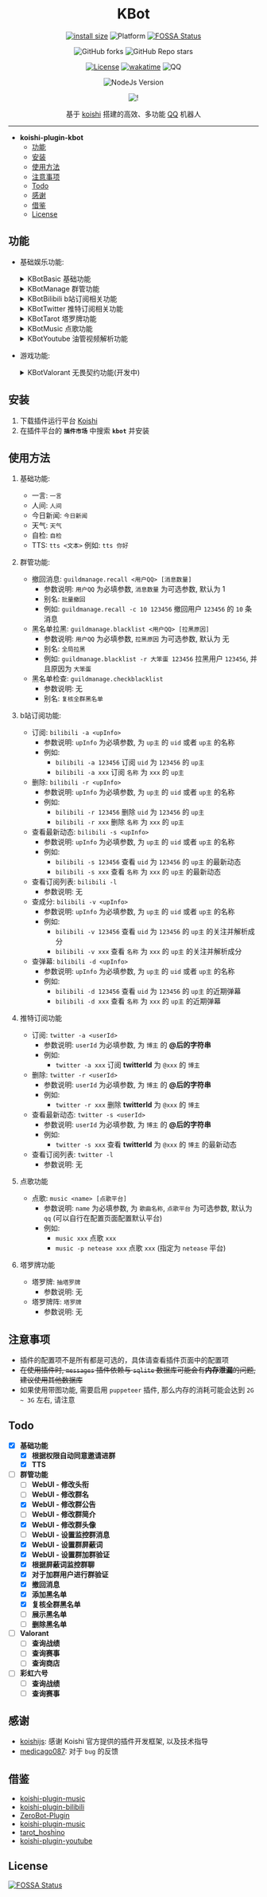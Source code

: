 <div align="center">

# KBot

[![install size](https://packagephobia.com/badge?p=koishi-plugin-kbot)](https://packagephobia.com/result?p=koishi-plugin-kbot)
![Platform](https://img.shields.io/badge/platform-Koishi-blueviolet)
[![FOSSA Status](https://app.fossa.com/api/projects/git%2Bgithub.com%2FKabuda-czh%2Fkoishi-plugin-kbot.svg?type=shield)](https://app.fossa.com/projects/git%2Bgithub.com%2FKabuda-czh%2Fkoishi-plugin-kbot?ref=badge_shield)

![GitHub forks](https://img.shields.io/github/forks/Kabuda-czh/koishi-plugin-kbot?style=social)
![GitHub Repo stars](https://img.shields.io/github/stars/Kabuda-czh/koishi-plugin-kbot?style=social)

[![License](https://img.shields.io/github/license/Kabuda-czh/koishi-plugin-kbot)](https://github.com/Kabuda-czh/koishi-plugin-kbot/blob/master/LICENSE)
[![wakatime](https://wakatime.com/badge/user/e6e4d351-af56-4ce7-8c0a-0b372c53962d/project/5df1a406-9c51-43c0-9a9f-28ac2cb16d2f.svg)](https://wakatime.com/badge/user/e6e4d351-af56-4ce7-8c0a-0b372c53962d/project/5df1a406-9c51-43c0-9a9f-28ac2cb16d2f)
![QQ](https://img.shields.io/badge/Tencent_QQ-634469564-ff69b4)

![NodeJs Version](https://img.shields.io/badge/NodeJs-18-blue)

![!](https://count.getloli.com/get/@koishi-plugin-kbot?theme=rule34)

基于 [koishi](../../../../koishijs/koishi) 搭建的高效、多功能 [QQ](../../../../Mrs4s/go-cqhttp) 机器人

</div>

---

- **koishi-plugin-kbot**
  - [功能](#功能)
  - [安装](#安装)
  - [使用方法](#使用方法)
  - [注意事项](#注意事项)
  - [Todo](#todo)
  - [感谢](#感谢)
  - [借鉴](#借鉴)
  - [License](#license)

## 功能

- 基础娱乐功能:
  <details>

    <summary>KBotBasic 基础功能</summary>

    **一言**: 随机一言

    **人间**: 随机发送散文集《我在人间凑数的日子》句子

    **今日新闻**: 获取60秒看世界新闻 (来源于: [ALAPI](https://www.alapi.cn/))

    **天气**: 查询国内天气 (来源于: [ALAPI](https://www.alapi.cn/))

    **自检**: 通过图的形式发送机器人的运行状态

    **TTS**: 语音合成 (来源于: [text-to-speech](https://www.text-to-speech.cn/))
  </details>

  <details>

    <summary>KBotManage 群管功能</summary>

    **WebUI**: 通过网页的形式管理机器人, 可以禁言/解禁, 踢出群聊, 发送消息等

    **撤回消息**: 批量撤回用户消息, 但需要机器人权限

    **黑名单**: 全局黑名单, 添加全局黑名单且可以全局检查机器人所在的所有群并踢出黑名单用户

  </details>

  <details>

    <summary>KBotBilibili b站订阅相关功能</summary>

    **订阅/删除**: 订阅/删除b站up主

    **查看最新动态**: 查看up主最新动态

    **查看订阅列表**: 查看订阅的up主列表

    **查成分**: 查看up主关注的成分(**仅供娱乐**)

    **查弹幕**: 查看up主近期进入的直播间以及发送的弹幕(**仅供娱乐**)
  </details>

  <details>

    <summary>KBotTwitter 推特订阅相关功能</summary>

    **订阅/删除**: 订阅/删除推特博主

    **查看最新动态**: 查看推特博主最新动态

    **查看订阅列表**: 查看订阅的推特博主列表
  </details>

  <details>

    <summary>KBotTarot 塔罗牌功能</summary>

    **塔罗牌**: 抽取单张塔罗牌或者抽取塔罗牌阵
  </details>

  <details>

    <summary>KBotMusic 点歌功能</summary>

    **点歌**: 通过关键词点歌(拥有 qq/网易云 平台)
  </details>

  <details>

    <summary>KBotYoutube 油管视频解析功能</summary>

    **视频解析**: 通过监测到的油管视频链接解析视频信息 (需要API v3)
  </details>
- 游戏功能:
  <details>

    <summary>KBotValorant 无畏契约功能(开发中)</summary>

    **查战绩**: 查看玩家的战绩

    **查看每日商店**: 查看每日商店的商品
  </details>

## 安装

1. 下载插件运行平台 [Koishi](https://koishi.chat/)
2. 在插件平台的 **`插件市场`** 中搜索 **`kbot`** 并安装

## 使用方法

1. 基础功能:

   - 一言: `一言`
   - 人间: `人间`
   - 今日新闻: `今日新闻`
   - 天气: `天气`
   - 自检: `自检`
   - TTS: `tts <文本>` 例如: `tts 你好`

2. 群管功能:

    - 撤回消息: `guildmanage.recall <用户QQ> [消息数量]`
      - 参数说明: `用户QQ` 为必填参数, `消息数量` 为可选参数, 默认为 1
      - 别名: `批量撤回`
      - 例如: `guildmanage.recall -c 10 123456` 撤回用户 `123456` 的 `10` 条消息
    - 黑名单拉黑: `guildmanage.blacklist <用户QQ> [拉黑原因]`
      - 参数说明: `用户QQ` 为必填参数, `拉黑原因` 为可选参数, 默认为 无
      - 别名: `全局拉黑`
      - 例如: `guildmanage.blacklist -r 大笨蛋 123456` 拉黑用户 `123456`, 并且原因为 `大笨蛋`
    - 黑名单检查: `guildmanage.checkblacklist`
      - 参数说明: 无
      - 别名: `复核全群黑名单`

3. b站订阅功能:

    - 订阅: `bilibili -a <upInfo>`
      - 参数说明: `upInfo` 为必填参数, 为 `up主` 的 `uid` 或者 `up主` 的名称
      - 例如:
        - `bilibili -a 123456` 订阅 `uid` 为 `123456` 的 `up主`
        - `bilibili -a xxx` 订阅 `名称` 为 `xxx` 的 `up主`
    - 删除: `bilibili -r <upInfo>`
      - 参数说明: `upInfo` 为必填参数, 为 `up主` 的 `uid` 或者 `up主` 的名称
      - 例如:
        - `bilibili -r 123456` 删除 `uid` 为 `123456` 的 `up主`
        - `bilibili -r xxx` 删除 `名称` 为 `xxx` 的 `up主`
    - 查看最新动态: `bilibili -s <upInfo>`
      - 参数说明: `upInfo` 为必填参数, 为 `up主` 的 `uid` 或者 `up主` 的名称
      - 例如:
        - `bilibili -s 123456` 查看 `uid` 为 `123456` 的 `up主` 的最新动态
        - `bilibili -s xxx` 查看 `名称` 为 `xxx` 的 `up主` 的最新动态
    - 查看订阅列表: `bilibili -l`
      - 参数说明: 无
    - 查成分: `bilibili -v <upInfo>`
      - 参数说明: `upInfo` 为必填参数, 为 `up主` 的 `uid` 或者 `up主` 的名称
      - 例如:
        - `bilibili -v 123456` 查看 `uid` 为 `123456` 的 `up主` 的关注并解析成分
        - `bilibili -v xxx` 查看 `名称` 为 `xxx` 的 `up主` 的关注并解析成分
    - 查弹幕: `bilibili -d <upInfo>`
      - 参数说明: `upInfo` 为必填参数, 为 `up主` 的 `uid` 或者 `up主` 的名称
      - 例如:
        - `bilibili -d 123456` 查看 `uid` 为 `123456` 的 `up主` 的近期弹幕
        - `bilibili -d xxx` 查看 `名称` 为 `xxx` 的 `up主` 的近期弹幕

4. 推特订阅功能

    - 订阅: `twitter -a <userId>`
      - 参数说明: `userId` 为必填参数, 为 `博主` 的 **@后的字符串**
      - 例如:
        - `twitter -a xxx` 订阅 **twitterId** 为 `@xxx` 的 `博主`
    - 删除: `twitter -r <userId>`
      - 参数说明: `userId` 为必填参数, 为 `博主` 的 **@后的字符串**
      - 例如:
        - `twitter -r xxx` 删除 **twitterId** 为 `@xxx` 的 `博主`
    - 查看最新动态: `twitter -s <userId>`
      - 参数说明: `userId` 为必填参数, 为 `博主` 的 **@后的字符串**
      - 例如:
        - `twitter -s xxx` 查看 **twitterId** 为 `@xxx` 的 `博主` 的最新动态
    - 查看订阅列表: `twitter -l`
      - 参数说明: 无

5. 点歌功能

    - 点歌: `music <name> [点歌平台]`
      - 参数说明: `name` 为必填参数, 为 `歌曲名称`, `点歌平台` 为可选参数, 默认为 `qq` (可以自行在配置页面配置默认平台)
      - 例如:
        - `music xxx` 点歌 `xxx`
        - `music -p netease xxx` 点歌 `xxx` (指定为 `netease` 平台)

6. 塔罗牌功能

    - 塔罗牌: `抽塔罗牌`
      - 参数说明: 无
    - 塔罗牌阵: `塔罗牌`
      - 参数说明: 无

## 注意事项

- 插件的配置项不是所有都是可选的，具体请查看插件页面中的配置项
- ~~在使用插件时, `messages` 插件依赖与 `sqlite` 数据库可能会有**内存泄漏**的问题, 建议使用其他数据库~~
- 如果使用带图功能, 需要启用 `puppeteer` 插件, 那么内存的消耗可能会达到 `2G ~ 3G` 左右, 请注意

## Todo

- [x] **基础功能**
  - [x] **根据权限自动同意邀请进群**
  - [x] **TTS**
- [ ] **群管功能**
  - [ ] **WebUI - 修改头衔**
  - [ ] **WebUI - 修改群名**
  - [x] **WebUI - 修改群公告**
  - [ ] **WebUI - 修改群简介**
  - [x] **WebUI - 修改群头像**
  - [ ] **WebUI - 设置监控群消息**
  - [x] **WebUI - 设置群屏蔽词**
  - [x] **WebUI - 设置群加群验证**
  - [x] **根据屏蔽词监控群聊**
  - [x] **对于加群用户进行群验证**
  - [x] **撤回消息**
  - [x] **添加黑名单**
  - [x] **复核全群黑名单**
  - [ ] **展示黑名单**
  - [ ] **删除黑名单**
- [ ] **Valorant**
  - [ ] **查询战绩**
  - [ ] **查询赛事**
  - [ ] **查询商店**
- [ ] **彩虹六号**
  - [ ] **查询战绩**
  - [ ] **查询赛事**

## 感谢

- [koishijs](https://github.com/koishijs/koishi): 感谢 Koishi 官方提供的插件开发框架, 以及技术指导
- [medicago087](https://github.com/medicago087): 对于 `bug` 的反馈

## 借鉴

- [koishi-plugin-music](https://github.com/koishijs/koishi-plugin-music)
- [koishi-plugin-bilibili](https://github.com/Anillc/koishi-plugin-bilibili)
- [ZeroBot-Plugin](https://github.com/FloatTech/ZeroBot-Plugin/tree/master)
- [koishi-plugin-music](https://github.com/koishijs/koishi-plugin-music)
- [tarot_hoshino](https://github.com/haha114514/tarot_hoshino)
- [koishi-plugin-youtube](https://github.com/tediorelee/koishi-plugin-youtube)

## License

[![FOSSA Status](https://app.fossa.com/api/projects/git%2Bgithub.com%2FKabuda-czh%2Fkoishi-plugin-kbot.svg?type=large)](https://app.fossa.com/projects/git%2Bgithub.com%2FKabuda-czh%2Fkoishi-plugin-kbot?ref=badge_large)
